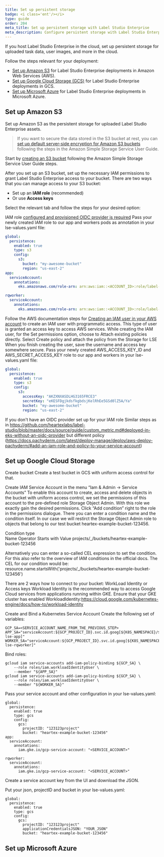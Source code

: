 ```yaml
---
title: Set up persistent storage 
badge: <i class='ent'/></i>
type: guide
order: 204
meta_title: Set up persistent storage with Label Studio Enterprise
meta_description: Configure persistent storage with Label Studio Enterprise hosted in the cloud to store uploaded data such as task data, user images, and more. 
---
```


If you host Label Studio Enterprise in the cloud, set up persistent storage for uploaded task data, user images, and more in the cloud.

Follow the steps relevant for your deployment:
* [Set up Amazon S3](#Set-up-Amazon-S3) for Label Studio Enterprise deployments in Amazon Web Services (AWS).
* [Set up Google Cloud Storage (GCS)](#Set-up-Google-Cloud-Storage) for Label Studio Enterprise deployments in GCS.
* [Set up Microsoft Azure](#Set-up-Microsoft-Azure) for Label Studio Enterprise deployments in Microsoft Azure. 

## Set up Amazon S3

Set up Amazon S3 as the persistent storage for uploaded Label Studio Enterprise assets. 

> If you want to secure the data stored in the S3 bucket at rest, you can [set up default server-side encryption for Amazon S3 buckets](https://docs.aws.amazon.com/AmazonS3/latest/userguide/bucket-encryption.html) following the steps in the Amazon Simple Storage Service User Guide. 

Start by [creating an S3 bucket](https://docs.aws.amazon.com/AmazonS3/latest/userguide/create-bucket-overview.html) following the Amazon Simple Storage Service User Guide steps.

After you set up an S3 bucket, set up the necessary IAM permissions to grant Label Studio Enterprise access to your bucket. There are two ways that you can manage access to your S3 bucket:
- Set up an **IAM role** (recommended)
- Or use **Access keys** 

Select the relevant tab and follow the steps for your desired option: 

<div class="code-tabs">
  <div data-name="IAM role">


IAM role [configured and provisioned OIDC provider is required](https://docs.aws.amazon.com/IAM/latest/UserGuide/id_roles_providers_create_oidc.html)
Pass your newly created IAM role to our app and workers pods as annotation in your lse-values.yaml file:
```yaml
global:
  persistence:
    enabled: true
    type: s3
    config:
      s3:
        bucket: "my-awesome-bucket"
        region: "us-east-2"
app:
  serviceAccount:
    annotations:
      eks.amazonaws.com/role-arn: arn:aws:iam::<ACCOUNT_ID>:role/label-studio-bucket-access

rqworker:
  serviceAccount:
    annotations:
      eks.amazonaws.com/role-arn: arn:aws:iam::<ACCOUNT_ID>:role/label-studio-bucket-access
```

  </div>

  <div data-name="Access keys">

Follow the AWS documentation steps for [Creating an IAM user in your AWS account](https://docs.aws.amazon.com/IAM/latest/UserGuide/id_users_create.html) to create an IAM user with programmatic access. This type of user is granted an access key to access AWS services.
While creating the IAM user, for the Set permissions option, choose to Attach existing policies directly.
Select Create policy and attach the policy from the Storage for LSE
When you finish creating the user, save the username and access key somewhere secure.
Pass your newly created AWS_ACCESS_KEY_ID and AWS_SECRET_ACCESS_KEY role to our app and workers in your lse-values.yaml file:
```yaml
global:
  persistence:
    enabled: true
    type: s3
    config:
      s3:
        accessKey: "AKZXNXASDLHG3165FRCE3"
        secretKey: "eKESFDgjkdsfkgbdsjKelRhEe5GSd0lZ5A/Ya"
        bucket: "my-awesome-bucket"
        region: "us-east-2"
```


  </div>
</div>



If you don't have an OIDC provider set up for your IAM role
Similar steps as in https://github.com/heartexlabs/label-studio/blob/master/docs/source/guide/custom_metric.md#deployed-in-eks-without-an-oidc-provider but different policy (https://docs.pachyderm.com/latest/deploy-manage/deploy/aws-deploy-pachyderm/#add-an-iam-role-and-policy-to-your-service-account)





## Set up Google Cloud Storage


Create bucket
Create a test bucket in GCS with uniform access control for that. 

Create IAM Service Account in the menu “Iam & Admin -> Service Accounts”
To enable this account to create, access and delete objects in the bucket with uniform access control, we set the permissions of this account to the pre-defined role Storage Object Admin. With this role we exactly gain the desired permissions. Click “Add condition” right to the role in the permissions dialogue. There you can enter a condition name and the condition itself. In our case we will restirct the Storage Object Admin role to objects that belong to our test bucket heartex-example-bucket-123456.

Condition type	
Name
Operator
Starts with
Value
projects/_/buckets/heartex-example-bucket-123456


Alternatively you can enter a so-called CEL expression to set the condition. For this also refer to the overview of IAM conditions in the official docs. The CEL for our condition would be: resource.name.startsWith('projects/_/buckets/heartex-example-bucket-123456')


There are 2 ways how to connect to your bucket: WorkLoad Identity or Access keys
Workload Identity is the recommended way to access Google Cloud services from applications running within GKE. Ensure that your GKE cluster has enabled WorkloadIdentity:https://cloud.google.com/kubernetes-engine/docs/how-to/workload-identity



<div class="code-tabs">
  <div data-name="Workload Identity">

Create and Bind a Kubernetes Service Account
Create the following set of variables:
```
GCP_SA=<SERVICE_ACCOUNT_NAME_FROM_THE_PREVIOUS_STEP>
APP_SA="serviceAccount:${GCP_PROJECT_ID}.svc.id.goog[${K8S_NAMESPACE}/${HELM_RELEASE_NAME}-lse-app]"
WORKER_SA="serviceAccount:${GCP_PROJECT_ID}.svc.id.goog[${K8S_NAMESPACE}/${HELM_RELEASE_NAME}-lse-rqworker]"
```
Bind roles:
```
gcloud iam service-accounts add-iam-policy-binding ${GCP_SA} \
    --role roles/iam.workloadIdentityUser \
    --member "${APP_SA}"
gcloud iam service-accounts add-iam-policy-binding ${GCP_SA} \
    --role roles/iam.workloadIdentityUser \
    --member "${WORKER_SA}"
```
Pass your service account and other configuration in your lse-values.yaml:
```
global:
  persistence:
    enabled: true
    type: gcs
    config:
      gcs:
        projectID: "123123project"
        bucket: "heartex-example-bucket-123456"
app:
  serviceAccount:
    annotations:
      iam.gke.io/gcp-service-account: "<SERVICE_ACCOUNT>"

rqworker:
  serviceAccount:
    annotations:
      iam.gke.io/gcp-service-account: "<SERVICE_ACCOUNT>"
```


  </div>

  <div data-name="Service Account Keys">
   Create a service account key from the UI and download the JSON.


Put your json, projectID and bucket in your lse-values.yaml:
```
global:
  persistence:
    enabled: true
    type: gcs
    config:
      gcs:
        projectID: "123123project"
        applicationCredentialsJSON: "YOUR_JSON"
        bucket: "heartex-example-bucket-123456"
```
  </div>
</div>



## Set up Microsoft Azure 